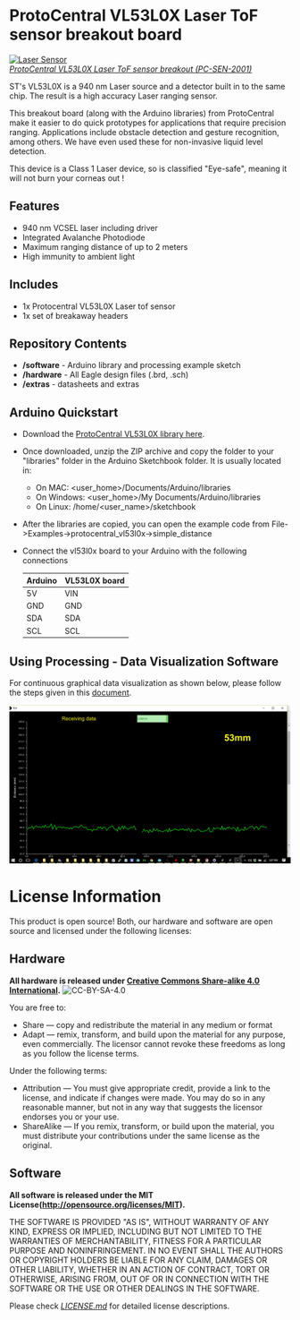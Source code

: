 ProtoCentral VL53L0X Laser ToF sensor breakout board
====================================================
[![Laser Sensor](https://www.protocentral.com/4446-thickbox_default/protocentral-vl53l0x-laser-tof-sensor-breakout.jpg)  
*ProtoCentral VL53L0X Laser ToF sensor breakout (PC-SEN-2001)*](https://www.protocentral.com/motiondistance/1049-protocentral-vl53l0x-laser-tof-sensor-breakout.html)

ST's VL53L0X is a 940 nm Laser source and a detector built in to the same chip. The result is a high accuracy Laser ranging sensor. 

This breakout board (along with the Arduino libraries) from ProtoCentral make it easier to do quick prototypes for applications that require precision ranging. Applications include obstacle detection and gesture recognition, among others. We have even used these for non-invasive liquid level detection. 

This device is a Class 1 Laser device, so is classified "Eye-safe", meaning it will not burn your corneas out !

Features
--------
* 940 nm VCSEL laser including driver
* Integrated Avalanche Photodiode
* Maximum ranging distance of up to 2 meters
* High immunity to ambient light

Includes
--------
* 1x Protocentral VL53L0X Laser tof sensor
* 1x set of breakaway headers

Repository Contents
-------------------
* **/software** - Arduino library and processing example sketch
* **/hardware** - All Eagle design files (.brd, .sch)
* **/extras** - datasheets and extras

Arduino Quickstart
------------------

* Download the [ProtoCentral VL53L0X library here](releases/download/v1.0/protocentral_vl53l0x.zip).

* Once downloaded, unzip the ZIP archive and copy the folder to your "libraries" folder in the Arduino Sketchbook folder. It is usually located in:

	* On MAC: <user_home>/Documents/Arduino/libraries
	* On Windows: <user_home>/My Documents/Arduino/libraries
	* On Linux: /home/<user_name>/sketchbook  

* After the libraries are copied, you can open the example code from File->Examples->protocentral_vl53l0x->simple_distance

* Connect the vl53l0x board to your Arduino with the following connections

	| Arduino | VL53L0X board |
	| ------- | ------------- |
	| 5V      | VIN |
	| GND     | GND |
	| SDA     | SDA |
	| SCL     | SCL |
        
Using Processing - Data Visualization Software
----------------------------------------------
 For continuous graphical data visualization as shown below, please follow the steps given in this [document](docs/using_processing.md).

![Read mm Form in Processing](docs/images/output.png)

License Information
===================

This product is open source! Both, our hardware and software are open source and licensed under the following licenses:

Hardware
---------

**All hardware is released under [Creative Commons Share-alike 4.0 International](http://creativecommons.org/licenses/by-sa/4.0/).**
![CC-BY-SA-4.0](https://i.creativecommons.org/l/by-sa/4.0/88x31.png)

You are free to:

* Share — copy and redistribute the material in any medium or format
* Adapt — remix, transform, and build upon the material for any purpose, even commercially.
The licensor cannot revoke these freedoms as long as you follow the license terms.

Under the following terms:

* Attribution — You must give appropriate credit, provide a link to the license, and indicate if changes were made. You may do so in any reasonable manner, but not in any way that suggests the licensor endorses you or your use.
* ShareAlike — If you remix, transform, or build upon the material, you must distribute your contributions under the same license as the original.

Software
--------

**All software is released under the MIT License(http://opensource.org/licenses/MIT).**

THE SOFTWARE IS PROVIDED "AS IS", WITHOUT WARRANTY OF ANY KIND, EXPRESS OR IMPLIED, INCLUDING BUT NOT LIMITED TO THE WARRANTIES OF MERCHANTABILITY, FITNESS FOR A PARTICULAR PURPOSE AND NONINFRINGEMENT. IN NO EVENT SHALL THE AUTHORS OR COPYRIGHT HOLDERS BE LIABLE FOR ANY CLAIM, DAMAGES OR OTHER LIABILITY, WHETHER IN AN ACTION OF CONTRACT, TORT OR OTHERWISE, ARISING FROM, OUT OF OR IN CONNECTION WITH THE SOFTWARE OR THE USE OR OTHER DEALINGS IN THE SOFTWARE.


Please check [*LICENSE.md*](LICENSE.md) for detailed license descriptions.

